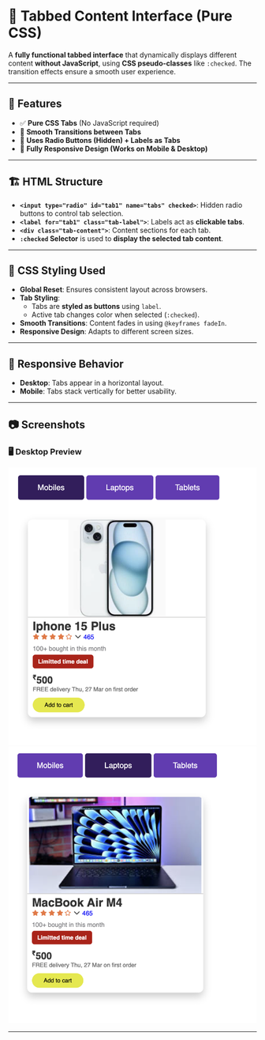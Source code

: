# 📌 Tabbed Content Interface (Pure CSS)  

A **fully functional tabbed interface** that dynamically displays different content **without JavaScript**, using **CSS pseudo-classes** like `:checked`. The transition effects ensure a smooth user experience.  

---

## 🚀 Features  
- ✅ **Pure CSS Tabs** (No JavaScript required)  
- 🎨 **Smooth Transitions between Tabs**  
- 🔘 **Uses Radio Buttons (Hidden) + Labels as Tabs**  
- 📱 **Fully Responsive Design (Works on Mobile & Desktop)**  

---

## 🏗️ HTML Structure  
- **`<input type="radio" id="tab1" name="tabs" checked>`**: Hidden radio buttons to control tab selection.  
- **`<label for="tab1" class="tab-label">`**: Labels act as **clickable tabs**.  
- **`<div class="tab-content">`**: Content sections for each tab.  
- **`:checked` Selector** is used to **display the selected tab content**.  

---

## 🎨 CSS Styling Used  
- **Global Reset**: Ensures consistent layout across browsers.  
- **Tab Styling**:  
  - Tabs are **styled as buttons** using `label`.  
  - Active tab changes color when selected (`:checked`).  
- **Smooth Transitions**: Content fades in using `@keyframes fadeIn`.  
- **Responsive Design**: Adapts to different screen sizes.  

---

## 📱 Responsive Behavior  
- **Desktop**: Tabs appear in a horizontal layout.  
- **Mobile**: Tabs stack vertically for better usability.  

---

## 📷 Screenshots  

### 🖥️ Desktop Preview  
![Desktop Preview 1](assets/des.png)  
![Desktop Preview 2](assets/des1.png)  


---